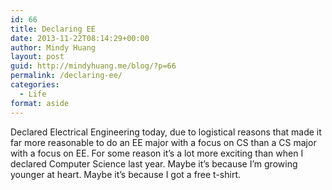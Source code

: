 ```yaml
---
id: 66
title: Declaring EE
date: 2013-11-22T08:14:29+00:00
author: Mindy Huang
layout: post
guid: http://mindyhuang.me/blog/?p=66
permalink: /declaring-ee/
categories:
  - Life
format: aside
---
```

Declared Electrical Engineering today, due to logistical reasons that made it far more reasonable to do an EE major with a focus on CS than a CS major with a focus on EE. For some reason it&#8217;s a lot more exciting than when I declared Computer Science last year. Maybe it&#8217;s because I&#8217;m growing younger at heart. Maybe it&#8217;s because I got a free t-shirt.